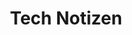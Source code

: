 ---
title: Tech Notizen
menu:
  sidebar:
    name: Tech Notizen
    identifier: technotes
    weight: 300  
tags: ["Multi-lingual"]
---